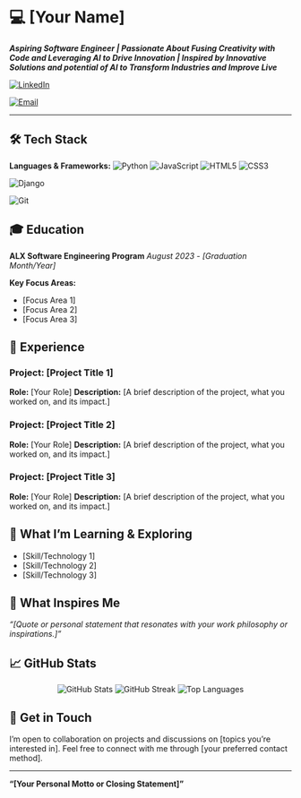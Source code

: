 # 💻 **[Your Name]**

**_Aspiring Software Engineer | Passionate About Fusing Creativity with Code and Leveraging AI to Drive Innovation | Inspired by Innovative Solutions and potential of AI to Transform Industries and Improve Live_**

[![LinkedIn](https://img.shields.io/badge/-LinkedIn-blue?style=flat&logo=Linkedin&logoColor=white)](https://www.linkedin.com/in/prudence-radebe-736b08241/)
<!-- [![Portfolio](https://img.shields.io/badge/-Portfolio-orange?style=flat&logo=google-chrome&logoColor=white)](https://yourportfolio.com) -->
[![Email](https://img.shields.io/badge/-Email-c14438?style=flat&logo=Gmail&logoColor=white)](mailto:missphumy@gmail.com)

---

## 🛠 **Tech Stack**

**Languages & Frameworks:**
![Python](https://img.shields.io/badge/-Python-333?style=flat&logo=python)
![JavaScript](https://img.shields.io/badge/-JavaScript-333?style=flat&logo=javascript)
![HTML5](https://img.shields.io/badge/-HTML5-333?style=flat&logo=html5)
![CSS3](https://img.shields.io/badge/-CSS3-333?style=flat&logo=css3)
<!-- ![React](https://img.shields.io/badge/-React-333?style=flat&logo=react) -->
![Django](https://img.shields.io/badge/-Django-333?style=flat&logo=django)
<!-- ![Flask](https://img.shields.io/badge/-Flask-333?style=flat&logo=flask) -->
<!-- ![SQL](https://img.shields.io/badge/-SQL-333?style=flat&logo=postgresql) -->
![Git](https://img.shields.io/badge/-Git-333?style=flat&logo=git)

## 🎓 **Education**

**ALX Software Engineering Program**
_August 2023 - [Graduation Month/Year]_

**Key Focus Areas:**
- [Focus Area 1]
- [Focus Area 2]
- [Focus Area 3]

## 💼 **Experience**

### **Project: [Project Title 1]**
**Role:** [Your Role]
**Description:** [A brief description of the project, what you worked on, and its impact.]

### **Project: [Project Title 2]**
**Role:** [Your Role]
**Description:** [A brief description of the project, what you worked on, and its impact.]

### **Project: [Project Title 3]**
**Role:** [Your Role]
**Description:** [A brief description of the project, what you worked on, and its impact.]

## 🌱 **What I’m Learning & Exploring**
- [Skill/Technology 1]
- [Skill/Technology 2]
- [Skill/Technology 3]

## 🌟 **What Inspires Me**
_“[Quote or personal statement that resonates with your work philosophy or inspirations.]”_

## 📈 **GitHub Stats**
<p align="center">
  <img src="https://github-readme-stats.vercel.app/api?username=yourusername&show_icons=true&theme=radical" alt="GitHub Stats">
  <img src="https://github-readme-streak-stats.herokuapp.com/?user=yourusername&theme=radical" alt="GitHub Streak">
  <img src="https://github-readme-stats.vercel.app/api/top-langs/?username=yourusername&layout=compact&theme=radical" alt="Top Languages">
</p>

## 💬 **Get in Touch**
I’m open to collaboration on projects and discussions on [topics you’re interested in]. Feel free to connect with me through [your preferred contact method].

---

**“[Your Personal Motto or Closing Statement]”**
